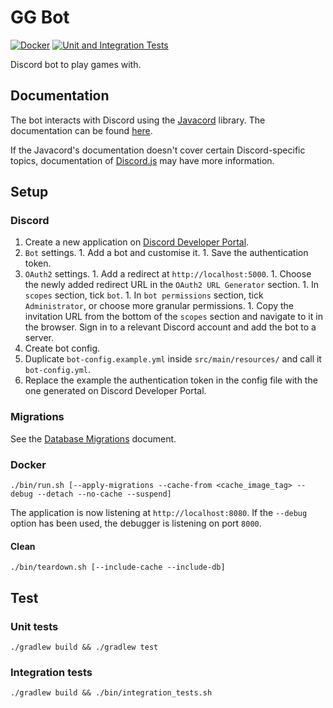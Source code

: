 # GG Bot

[![Docker](https://github.com/amrwc/gg-bot/workflows/Docker/badge.svg)](https://github.com/amrwc/gg-bot/actions)
[![Unit and Integration Tests](https://github.com/amrwc/gg-bot/workflows/Unit%20and%20Integration%20Tests/badge.svg)](https://github.com/amrwc/gg-bot/actions)

Discord bot to play games with.

## Documentation

The bot interacts with Discord using the [Javacord][javacord] library. The
documentation can be found [here][javacord_docs].

If the Javacord's documentation doesn't cover certain Discord-specific topics,
documentation of [Discord.js][discordjs_docs] may have more information.

## Setup

### Discord

1. Create a new application on
   [Discord Developer Portal](https://discord.com/developers/applications).
  1. `Bot` settings.
    1. Add a bot and customise it.
    1. Save the authentication token.
  1. `OAuth2` settings.
    1. Add a redirect at `http://localhost:5000`.
    1. Choose the newly added redirect URL in the `OAuth2 URL Generator`
       section.
    1. In `scopes` section, tick `bot`.
    1. In `bot permissions` section, tick `Administrator`, or choose more
       granular permissions.
    1. Copy the invitation URL from the bottom of the `scopes` section and
       navigate to it in the browser. Sign in to a relevant Discord account and
       add the bot to a server.
1. Create bot config.
  1. Duplicate `bot-config.example.yml` inside `src/main/resources/` and call
     it `bot-config.yml`.
  1. Replace the example the authentication token in the config file with the
     one generated on Discord Developer Portal.

### Migrations

See the [Database Migrations][db_migrations] document.

### Docker

```console
./bin/run.sh [--apply-migrations --cache-from <cache_image_tag> --debug --detach --no-cache --suspend]
```

The application is now listening at `http://localhost:8080`. If the `--debug`
option has been used, the debugger is listening on port `8000`.

#### Clean

```console
./bin/teardown.sh [--include-cache --include-db]
```

## Test

### Unit tests

```console
./gradlew build && ./gradlew test
```

### Integration tests

```console
./gradlew build && ./bin/integration_tests.sh
```

[db_migrations]: ./docs/database-migrations.md
[discordjs_docs]: https://discordjs.guide
[javacord]: https://github.com/Javacord/Javacord
[javacord_docs]: https://javacord.org/wiki
